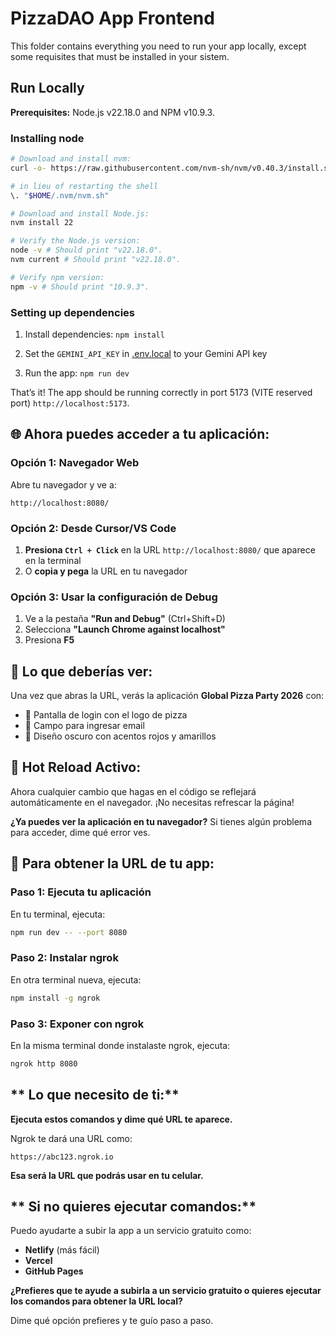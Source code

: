 # PizzaDAO App Frontend

This folder contains everything you need to run your app locally, except some requisites that must be installed in your sistem.

## Run Locally

**Prerequisites:**  Node.js v22.18.0 and NPM v10.9.3.

### Installing node

```bash
# Download and install nvm:
curl -o- https://raw.githubusercontent.com/nvm-sh/nvm/v0.40.3/install.sh | bash

# in lieu of restarting the shell
\. "$HOME/.nvm/nvm.sh"

# Download and install Node.js:
nvm install 22

# Verify the Node.js version:
node -v # Should print "v22.18.0".
nvm current # Should print "v22.18.0".

# Verify npm version:
npm -v # Should print "10.9.3".
```

### Setting up dependencies

1. Install dependencies:
```npm install```

2. Set the `GEMINI_API_KEY` in [.env.local](.env.local) to your Gemini API key

3. Run the app:
```npm run dev```

That’s it! The app should be running correctly in port 5173 (VITE reserved port) `http://localhost:5173`.


## **🌐 Ahora puedes acceder a tu aplicación:**

### **Opción 1: Navegador Web**
Abre tu navegador y ve a:
```
http://localhost:8080/
```

### **Opción 2: Desde Cursor/VS Code**
1. **Presiona `Ctrl + Click`** en la URL `http://localhost:8080/` que aparece en la terminal
2. O **copia y pega** la URL en tu navegador

### **Opción 3: Usar la configuración de Debug**
1. Ve a la pestaña **"Run and Debug"** (Ctrl+Shift+D)
2. Selecciona **"Launch Chrome against localhost"**
3. Presiona **F5**

## **🎯 Lo que deberías ver:**

Una vez que abras la URL, verás la aplicación **Global Pizza Party 2026** con:

- 🍕 Pantalla de login con el logo de pizza
- 📧 Campo para ingresar email
- 🎨 Diseño oscuro con acentos rojos y amarillos

## **🔄 Hot Reload Activo:**

Ahora cualquier cambio que hagas en el código se reflejará automáticamente en el navegador. ¡No necesitas refrescar la página!

**¿Ya puedes ver la aplicación en tu navegador?** Si tienes algún problema para acceder, dime qué error ves.

## **📱 Para obtener la URL de tu app:**

### **Paso 1: Ejecuta tu aplicación**
En tu terminal, ejecuta:
```bash
npm run dev -- --port 8080
```

### **Paso 2: Instalar ngrok**
En otra terminal nueva, ejecuta:
```bash
npm install -g ngrok
```

### **Paso 3: Exponer con ngrok**
En la misma terminal donde instalaste ngrok, ejecuta:
```bash
ngrok http 8080
```

## ** Lo que necesito de ti:**

**Ejecuta estos comandos y dime qué URL te aparece.**

Ngrok te dará una URL como:
```
https://abc123.ngrok.io
```

**Esa será la URL que podrás usar en tu celular.**

## ** Si no quieres ejecutar comandos:**

Puedo ayudarte a subir la app a un servicio gratuito como:
- **Netlify** (más fácil)
- **Vercel** 
- **GitHub Pages**

**¿Prefieres que te ayude a subirla a un servicio gratuito o quieres ejecutar los comandos para obtener la URL local?**

Dime qué opción prefieres y te guío paso a paso.
